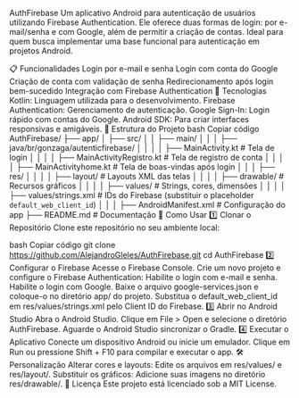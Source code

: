 AuthFirebase
Um aplicativo Android para autenticação de usuários utilizando Firebase Authentication. Ele oferece duas formas de login: por e-mail/senha e com Google, além de permitir a criação de contas. Ideal para quem busca implementar uma base funcional para autenticação em projetos Android.

📋 Funcionalidades
Login por e-mail e senha
Login com conta do Google
Criação de conta com validação de senha
Redirecionamento após login bem-sucedido
Integração com Firebase Authentication
🚀 Tecnologias
Kotlin: Linguagem utilizada para o desenvolvimento.
Firebase Authentication: Gerenciamento de autenticação.
Google Sign-In: Login rápido com contas do Google.
Android SDK: Para criar interfaces responsivas e amigáveis.
📂 Estrutura do Projeto
bash
Copiar código
AuthFirebase/
├── app/
│   ├── src/
│   │   ├── main/
│   │   │   ├── java/br/gonzaga/autenticfirebase/
│   │   │   │   ├── MainActivity.kt        # Tela de login
│   │   │   │   ├── MainActivityRegistro.kt # Tela de registro de conta
│   │   │   │   ├── MainActivityhome.kt    # Tela de boas-vindas após login
│   │   │   ├── res/
│   │   │   │   ├── layout/                # Layouts XML das telas
│   │   │   │   ├── drawable/              # Recursos gráficos
│   │   │   │   ├── values/                # Strings, cores, dimensões
│   │   │   │   ├── values/strings.xml     # IDs do Firebase (substituir o placeholder `default_web_client_id`)
│   │   │   ├── AndroidManifest.xml        # Configuração do app
├── README.md                              # Documentação
📖 Como Usar
1️⃣ Clonar o Repositório
Clone este repositório no seu ambiente local:

bash
Copiar código
git clone https://github.com/AlejandroGleles/AuthFirebase.git
cd AuthFirebase
2️⃣ Configurar o Firebase
Acesse o Firebase Console.
Crie um novo projeto e configure o Firebase Authentication:
Habilite o login com e-mail e senha.
Habilite o login com Google.
Baixe o arquivo google-services.json e coloque-o no diretório app/ do projeto.
Substitua o default_web_client_id em res/values/strings.xml pelo Client ID do Firebase.
3️⃣ Abrir no Android Studio
Abra o Android Studio.
Clique em File > Open e selecione o diretório AuthFirebase.
Aguarde o Android Studio sincronizar o Gradle.
4️⃣ Executar o Aplicativo
Conecte um dispositivo Android ou inicie um emulador.
Clique em Run ou pressione Shift + F10 para compilar e executar o app.
🛠️ Personalização
Alterar cores e layouts: Edite os arquivos em res/values/ e res/layout/.
Substituir os gráficos: Adicione suas imagens no diretório res/drawable/.
📜 Licença
Este projeto está licenciado sob a MIT License.
